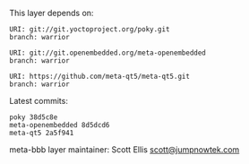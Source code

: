This layer depends on:

    URI: git://git.yoctoproject.org/poky.git
    branch: warrior

    URI: git://git.openembedded.org/meta-openembedded
    branch: warrior

    URI: https://github.com/meta-qt5/meta-qt5.git
    branch: warrior

Latest commits:

    poky 38d5c8e
    meta-openembedded 8d5dcd6
    meta-qt5 2a5f941

meta-bbb layer maintainer: Scott Ellis <scott@jumpnowtek.com>
